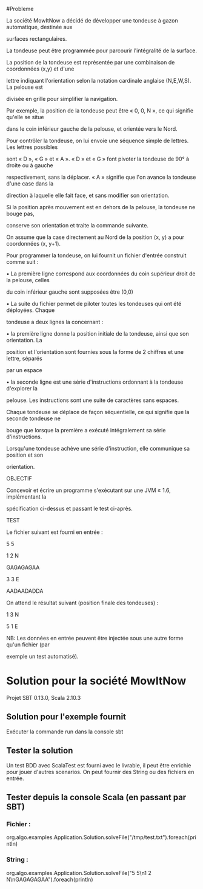 #Probleme 

La société MowItNow a décidé de développer une tondeuse à gazon automatique, destinée aux 

surfaces rectangulaires.

La tondeuse peut être programmée pour parcourir l'intégralité de la surface.

La position de la tondeuse est représentée par une combinaison de coordonnées (x,y) et d'une 

lettre indiquant l'orientation selon la notation cardinale anglaise (N,E,W,S). La pelouse est 

divisée en grille pour simplifier la navigation. 

Par exemple, la position de la tondeuse peut être « 0, 0, N », ce qui signifie qu'elle se situe 

dans le coin inférieur gauche de la pelouse, et orientée vers le Nord.

Pour contrôler la tondeuse, on lui envoie une séquence simple de lettres. Les lettres possibles 

sont « D », « G » et « A ». « D » et « G » font pivoter la tondeuse de 90° à droite ou à gauche 

respectivement, sans la déplacer. « A » signifie que l'on avance la tondeuse d'une case dans la 

direction à laquelle elle fait face, et sans modifier son orientation.

Si la position après mouvement est en dehors de la pelouse, la tondeuse ne bouge pas, 

conserve son orientation et traite la commande suivante. 

On assume que la case directement au Nord de la position (x, y) a pour coordonnées (x, y+1).

Pour programmer la tondeuse, on lui fournit un fichier d'entrée construit comme suit :

• La première ligne correspond aux coordonnées du coin supérieur droit de la pelouse, celles 

du coin inférieur gauche sont supposées être (0,0)

• La suite du fichier permet de piloter toutes les tondeuses qui ont été déployées. Chaque 

tondeuse a deux lignes la concernant :

• la première ligne donne la position initiale de la tondeuse, ainsi que son orientation. La 

position et l'orientation sont fournies sous la forme de 2 chiffres et une lettre, séparés 

par un espace

• la seconde ligne est une série d'instructions ordonnant à la tondeuse d'explorer la 

pelouse. Les instructions sont une suite de caractères sans espaces.

Chaque tondeuse se déplace de façon séquentielle, ce qui signifie que la seconde tondeuse ne 

bouge que lorsque la première a exécuté intégralement sa série d'instructions.

Lorsqu'une tondeuse achève une série d'instruction, elle communique sa position et son 

orientation.

OBJECTIF

Concevoir et écrire un programme s'exécutant sur une JVM ≥ 1.6, implémentant la 

spécification ci-dessus et passant le test ci-après.

TEST

Le fichier suivant est fourni en entrée :

5 5

1 2 N

GAGAGAGAA

3 3 E

AADAADADDA

On attend le résultat suivant (position finale des tondeuses) :

1 3 N

5 1 E

NB: Les données en entrée peuvent être injectée sous une autre forme qu'un fichier (par 

exemple un test automatisé).

# Solution pour la société MowItNow

Projet SBT 0.13.0, Scala 2.10.3

## Solution pour l'exemple fournit 

Exécuter la commande run dans la console sbt

## Tester la solution 

Un test BDD avec ScalaTest est fourni avec le livrable, il peut être enrichie pour jouer d'autres scenarios. 
On peut fournir des String ou des fichiers en entrée.

## Tester depuis la console Scala (en passant par SBT)

### Fichier : 

org.algo.examples.Application.Solution.solveFile("/tmp/test.txt").foreach(println)

### String : 

org.algo.examples.Application.Solution.solveFile("5 5\n1 2 N\nGAGAGAGAA").foreach(println)